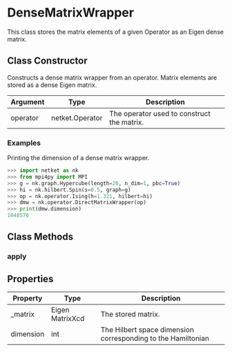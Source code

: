 # DenseMatrixWrapper
This class stores the matrix elements of
 a given Operator as an Eigen dense matrix.

## Class Constructor
Constructs a dense matrix wrapper from an operator. Matrix elements are
stored as a dense Eigen matrix.

|Argument|     Type      |               Description                |
|--------|---------------|------------------------------------------|
|operator|netket.Operator|The operator used to construct the matrix.|

### Examples
Printing the dimension of a dense matrix wrapper.

```python
>>> import netket as nk
>>> from mpi4py import MPI
>>> g = nk.graph.Hypercube(length=20, n_dim=1, pbc=True)
>>> hi = nk.hilbert.Spin(s=0.5, graph=g)
>>> op = nk.operator.Ising(h=1.321, hilbert=hi)
>>> dmw = nk.operator.DirectMatrixWrapper(op)
>>> print(dmw.dimension)
1048576

```




## Class Methods 
### apply
## Properties

|Property |      Type      |                         Description                         |
|---------|----------------|-------------------------------------------------------------|
|_matrix  |Eigen MatrixXcd | The stored matrix.                                          |
|dimension|int             | The Hilbert space dimension corresponding to the Hamiltonian|
